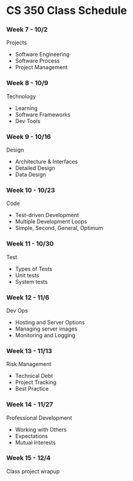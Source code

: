 # CS 350 Class Schedule

### Week 7 - 10/2

Projects

* Software Engineering
* Software Process
* Project Management

### Week 8 - 10/9

Technology

* Learning
* Software Frameworks
* Dev Tools

### Week 9 - 10/16

Design

* Architecture & Interfaces
* Detailed Design
* Data Design

### Week 10 - 10/23

Code

* Test-driven Development
* Multiple Development Loops
* Simple, Second, General, Optimum

### Week 11 - 10/30

Test

* Types of Tests
* Unit tests
* System tests

### Week 12 - 11/6

Dev Ops

* Hosting and Server Options
* Managing server images
* Monitoring and Logging

### Week 13 - 11/13

Risk Management

* Technical Debt
* Project Tracking
* Best Practice

### Week 14 - 11/27

Professional Development

* Working with Others
* Expectations
* Mutual Interests



### Week 15 - 12/4

Class project wrapup
